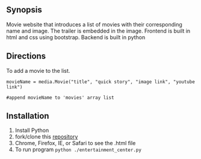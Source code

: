 ## Synopsis
Movie website that introduces a list of movies with their corresponding name and image. The trailer is embedded in the image.
Frontend is built in html and css using bootstrap. Backend is built in python

## Directions
To add a movie to the list.
```
movieName = media.Movie("title", "quick story", "image link", "youtube link")

#append movieName to 'movies' array list
```

## Installation
1. Install Python
2. fork/clone this [repository](https://github.com/felixkim/python-movie-website)
3. Chrome, Firefox, IE, or Safari to see the .html file
4. To run program ```python ./entertainment_center.py```


